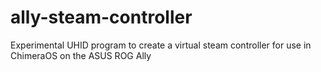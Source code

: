 # ally-steam-controller
Experimental UHID program to create a virtual steam controller for use in ChimeraOS on the ASUS ROG Ally
